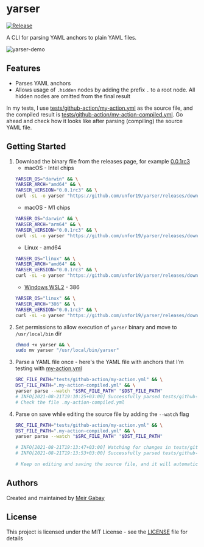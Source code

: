 # yarser

[![Release](https://github.com/unfor19/yarser/actions/workflows/release.yml/badge.svg)](https://github.com/unfor19/yarser/actions/workflows/release.yml)

A CLI for parsing YAML anchors to plain YAML files.

![yarser-demo](https://assets.meirg.co.il/yarser/yarser-demo.gif)

## Features

- Parses YAML anchors
- Allows usage of `.hidden` nodes by adding the prefix `.` to a root node. All hidden nodes are omitted from the final result

In my tests, I use [tests/github-action/my-action.yml](https://github.com/unfor19/yarser/blob/master/tests/github-action/my-action.yml) as the source file, and the compiled result is [tests/github-action/my-action-compiled.yml](https://github.com/unfor19/yarser/blob/master/tests/github-action/my-action-compiled.yml). Go ahead and check how it looks like after parsing (compiling) the source YAML file.

## Getting Started

1. Download the binary file from the releases page, for example [0.0.1rc3](https://github.com/unfor19/yarser/releases/tag/0.0.1rc3)
   - macOS - Intel chips
    ```bash
    YARSER_OS="darwin" && \
    YARSER_ARCH="amd64" && \
    YARSER_VERSION="0.0.1rc3" && \
    curl -sL -o yarser "https://github.com/unfor19/yarser/releases/download/${YARSER_VERSION}/yarser_${YARSER_VERSION}_${YARSER_OS}_${YARSER_ARCH}"
    ```
   - macOS - M1 chips
    ```bash
    YARSER_OS="darwin" && \
    YARSER_ARCH="arm64" && \
    YARSER_VERSION="0.0.1rc3" && \
    curl -sL -o yarser "https://github.com/unfor19/yarser/releases/download/${YARSER_VERSION}/yarser_${YARSER_VERSION}_${YARSER_OS}_${YARSER_ARCH}"
    ```    
   - Linux - amd64
    ```bash
    YARSER_OS="linux" && \
    YARSER_ARCH="amd64" && \
    YARSER_VERSION="0.0.1rc3" && \
    curl -sL -o yarser "https://github.com/unfor19/yarser/releases/download/${YARSER_VERSION}/yarser_${YARSER_VERSION}_${YARSER_OS}_${YARSER_ARCH}"
    ```
   - [Windows WSL2](https://docs.microsoft.com/en-us/windows/wsl/install-win10) - 386
    ```bash
    YARSER_OS="linux" && \
    YARSER_ARCH="386" && \    
    YARSER_VERSION="0.0.1rc3" && \
    curl -sL -o yarser "https://github.com/unfor19/yarser/releases/download/${YARSER_VERSION}/yarser_${YARSER_VERSION}_${YARSER_OS}_${YARSER_ARCH}"   
    ```
2. Set permissions to allow execution of `yarser` binary and move to `/usr/local/bin` dir 
   ```bash
   chmod +x yarser && \
   sudo mv yarser "/usr/local/bin/yarser"
   ```
3. Parse a YAML file once - here's the YAML file with anchors that I'm testing with [my-action.yml](tests/github-action/my-action.yml)
   ```bash
   SRC_FILE_PATH="tests/github-action/my-action.yml" && \
   DST_FILE_PATH=".my-action-compiled.yml" && \
   yarser parse --watch "$SRC_FILE_PATH" "$DST_FILE_PATH"
   # INFO[2021-08-21T19:10:25+03:00] Successfully parsed tests/github-action/my-action.yml to .my-action-compiled.yml
   # Check the file .my-action-compiled.yml
   ```
4. Parse on save while editing the source file by adding the `--watch` flag
   ```bash
   SRC_FILE_PATH="tests/github-action/my-action.yml" && \
   DST_FILE_PATH=".my-action-compiled.yml" && \
   yarser parse --watch "$SRC_FILE_PATH" "$DST_FILE_PATH"
   
   # INFO[2021-08-21T19:13:47+03:00] Watching for changes in tests/github-action/my-action.yml ... 
   # INFO[2021-08-21T19:13:53+03:00] Successfully parsed tests/github-action/my-action.yml to .my-action-compiled.yml
   
   # Keep on editing and saving the source file, and it will automatically parse it
   ```

## Authors

Created and maintained by [Meir Gabay](https://github.com/unfor19)

## License

This project is licensed under the MIT License - see the [LICENSE](https://github.com/unfor19/yarser/blob/master/LICENSE) file for details
